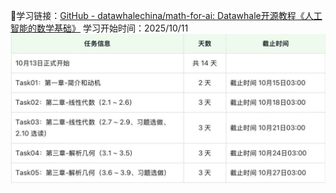 🔗学习链接：[GitHub - datawhalechina/math-for-ai: Datawhale开源教程《人工智能的数学基础》](https://github.com/datawhalechina/math-for-ai)
学习开始时间：2025/10/11
![](inbox/bd86b9b2fca3f22c8e77b0c57554b00e.jpg)